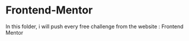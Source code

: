 # Frontend-Mentor

In this folder, i will push every free challenge from the website : Frontend Mentor
